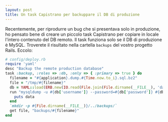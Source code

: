 ```yaml
---
layout: post
title: Un task Capistrano per backuppare il DB di produzione
---
```


Recentemente, per riprodurre un bug che si presentava solo in produzione, ho pensato bene di creare un piccolo task Capistrano per copiare in locale l'intero contenuto del DB remoto. Il task funziona solo se il DB di produzione è MySQL. Troverete il risultato nella cartella `backups` del vostro progetto Rails. Eccolo:

```ruby
# config/deploy.rb
require 'yaml'
desc "Backup the remote production database"
task :backup, :roles => :db, :only => { :primary => true } do
  filename = "#{application}.dump.#{Time.now.to_i}.sql.bz2"
  file = "/tmp/#{filename}"
  db = YAML::load(ERB.new(IO.read(File.join(File.dirname(__FILE__), 'database.yml'))).result)['production']
  run "mysqldump -u #{db['username']} --password=#{db['password']} #{db['database']} | bzip2 -c > #{file}"  do |ch, stream, data|
    puts data
  end
  `mkdir -p #{File.dirname(__FILE__)}/../backups/`
  get file, "backups/#{filename}"
end
```

